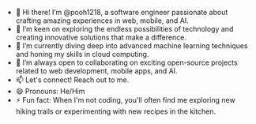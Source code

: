 - 👋 Hi there! I’m @pooh1218, a software engineer passionate about crafting amazing experiences in web, mobile, and AI.
- 👀 I’m keen on exploring the endless possibilities of technology and creating innovative solutions that make a difference.
- 🌱 I’m currently diving deep into advanced machine learning techniques and honing my skills in cloud computing.
- 💞️ I’m always open to collaborating on exciting open-source projects related to web development, mobile apps, and AI.
- 📫 Let's connect! Reach out to me.
- 😄 Pronouns: He/Him
- ⚡ Fun fact: When I'm not coding, you'll often find me exploring new hiking trails or experimenting with new recipes in the kitchen.


<!---
pooh1218/pooh1218 is a ✨ special ✨ repository because its `README.md` (this file) appears on your GitHub profile.
You can click the Preview link to take a look at your changes.
--->
